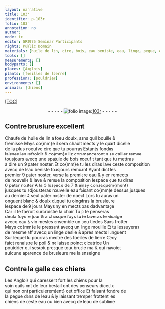 ```yaml
---
layout: narrative
title: 103r
identifier: p-103r
folio: 103r
annotation: no
author:
mode: tc
editor: GR8975 Seminar Participants
rights: Public Domain
materials: [huile de lin, cire, bois, eau beniste, eau, linge, pegue, eau de sublime]
tools: []
measurements: []
bodyparts: []
places: [Anglois]
plants: [foeilles de lierre]
professions: [pouldrier]
environments: []
animals: [chiens]
---
```


<p><a href="{{site.url}}/{{base.url}}/diplomatic/">[TOC]</a></p><div class="folio" align="center">- - - - - <a href="http://gallica.bnf.fr/ark:/12148/btv1b10500001g/f211.item" target="_blank"><img src="https://cu-mkp.github.io/2017-workshop-edition/assets/photo-icon.png" alt="folio image: " style="display:inline-block; margin-bottom:-3px;"/>103r</a> - - - - - </div>  
  

## Contre bruslure excellent

 
Chaufe de l<span class="m">huile de lin</span> a foeu doulx, sans quil bouille &<br/> fremisse Mays co{mm}e il sera chault mects y le quart dicelle<br/> de la plus noeufve <span class="m">cire</span> que tu pourras Estants fondus<br/> laisses les refroidir & co{mm}e ilz commanceront a se cailler remue<br/> tousjours avecq une spatule de <span class="m">bois</span> noeuf <span class="del">t</span> tant que tu mettras<br/> a dire <span class="del">un</span> 9 pater noster. Et co{mm}e tu les diras lave ceste composition<br/> avecq de l<span class="m">eau beniste</span> tousjours remuant Ayant dict le<span class="add">s</span><br/> premier <span class="add">9</span> pater noster, verse la premiere <span class="m">eau</span> & y en remects<br/> de nouvelle & lave & remue la composition lespace que tu diras<br/> 8 pater noster A la 3 lespace de 7 & ainsy consequem{ment}<br/> <span class="del">jusques</span> tu adjousteras nouvelle eau faisant co{mm}e dessus jusques<br/> au dernier & seul pater noster de noeuf Lors tu auras un<br/> onguent blanc & doulx duquel tu oingdras la brusleure<br/> lespace de 9 jours Mays ny en mects pas dadvantage<br/> Car il te f<span class="del">a</span>eroit surcroistre la chair Tu <span class="del">p</span> te penseras<br/> deulx foys le jour & a chasque foys tu te laveras le visaige<br/> avecq eau & vin mesles ensemble un peu tiedes Sans frotter<br/> Mays co{mm}e le pressant avecq un <span class="m">linge</span> mouille Et tu lessuyeras<br/> de mesme <span class="del">aff</span> avecq un <span class="m">linge</span> deslie & apres mects lunguent<br/> Sur lequel tu pourras mectre des <span class="pa">foeilles de lierre</span> Cecy<br/> faict renaistre le poil & ne laisse poinct cicatrice Un<br/> <span class="pro">pouldrier</span> qui sestoit presque tout brusle <span class="del">ma</span> & qui navoict<br/> aulcune aparence de brusleure me la enseigne
 
 
  

## Contre la galle des <span class="al">chiens</span>

 
Les <span class="pl">Anglois</span> qui caressent fort les <span class="al">chiens</span> pour la<br/> soin quils ont de leur bestail ont des penseurs diceulx<br/> qui <span class="del">non</span> ont particuierem{ent} cet office Et faisant fondre de<br/> la <span class="m">pegue</span> dans de leau & ly laissant tremper frottent les<br/> <span class="al">chiens</span> de ceste eau ou bien avecq de l<span class="m">eau de sublime</span>
 
